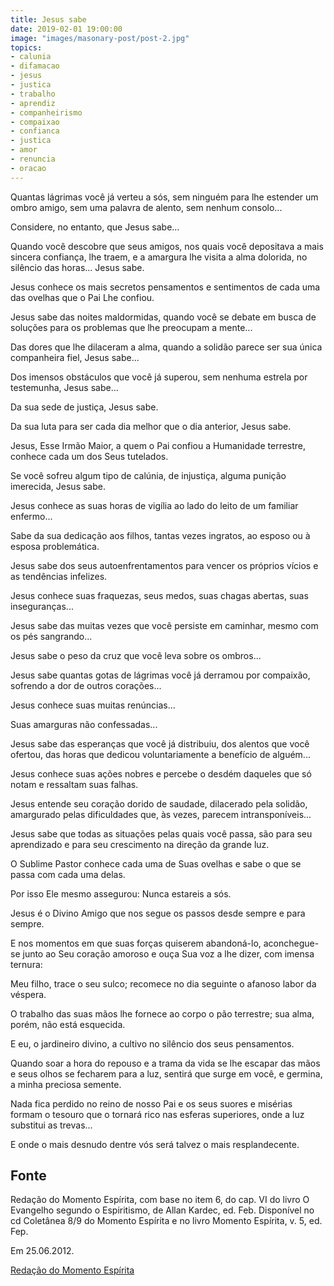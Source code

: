 ```yaml
---
title: Jesus sabe
date: 2019-02-01 19:00:00
image: "images/masonary-post/post-2.jpg"
topics: 
- calunia
- difamacao
- jesus
- justica
- trabalho
- aprendiz
- companheirismo
- compaixao
- confianca
- justica
- amor
- renuncia
- oracao
---
```


Quantas lágrimas você já verteu a sós, sem ninguém para lhe estender um ombro
amigo, sem uma palavra de alento, sem nenhum consolo...

Considere, no entanto, que Jesus sabe...

Quando você descobre que seus amigos, nos quais você depositava a mais sincera
confiança, lhe traem, e a amargura lhe visita a alma dolorida, no silêncio das
horas... Jesus sabe.

Jesus conhece os mais secretos pensamentos e sentimentos de cada uma das
ovelhas que o Pai Lhe confiou.

Jesus sabe das noites maldormidas, quando você se debate em busca de soluções
para os problemas que lhe preocupam a mente...

Das dores que lhe dilaceram a alma, quando a solidão parece ser sua única
companheira fiel, Jesus sabe...

Dos imensos obstáculos que você já superou, sem nenhuma estrela por testemunha,
Jesus sabe...

Da sua sede de justiça, Jesus sabe.

Da sua luta para ser cada dia melhor que o dia anterior, Jesus sabe.

Jesus, Esse Irmão Maior, a quem o Pai confiou a Humanidade terrestre, conhece
cada um dos Seus tutelados.

Se você sofreu algum tipo de calúnia, de injustiça, alguma punição imerecida,
Jesus sabe.

Jesus conhece as suas horas de vigília ao lado do leito de um familiar
enfermo...

Sabe da sua dedicação aos filhos, tantas vezes ingratos, ao esposo ou à esposa
problemática.

Jesus sabe dos seus autoenfrentamentos para vencer os próprios vícios e as
tendências infelizes.

Jesus conhece suas fraquezas, seus medos, suas chagas abertas, suas
inseguranças...

Jesus sabe das muitas vezes que você persiste em caminhar, mesmo com os pés
sangrando...

Jesus sabe o peso da cruz que você leva sobre os ombros...

Jesus sabe quantas gotas de lágrimas você já derramou por compaixão, sofrendo a
dor de outros corações...

Jesus conhece suas muitas renúncias...

Suas amarguras não confessadas...

Jesus sabe das esperanças que você já distribuiu, dos alentos que você ofertou,
das horas que dedicou voluntariamente a benefício de alguém...

Jesus conhece suas ações nobres e percebe o desdém daqueles que só notam e
ressaltam suas falhas.

Jesus entende seu coração dorido de saudade, dilacerado pela solidão,
amargurado pelas dificuldades que, às vezes, parecem intransponíveis...

Jesus sabe que todas as situações pelas quais você passa, são para seu
aprendizado e para seu crescimento na direção da grande luz.

O Sublime Pastor conhece cada uma de Suas ovelhas e sabe o que se passa com
cada uma delas.

Por isso Ele mesmo assegurou: Nunca estareis a sós.

Jesus é o Divino Amigo que nos segue os passos desde sempre e para sempre.

E nos momentos em que suas forças quiserem abandoná-lo, aconchegue-se junto ao
Seu coração amoroso e ouça Sua voz a lhe dizer, com imensa ternura:

Meu filho, trace o seu sulco; recomece no dia seguinte o afanoso labor da
véspera.

O trabalho das suas mãos lhe fornece ao corpo o pão terrestre; sua alma, porém,
não está esquecida.

E eu, o jardineiro divino, a cultivo no silêncio dos seus pensamentos.

Quando soar a hora do repouso e a trama da vida se lhe escapar das mãos e seus
olhos se fecharem para a luz, sentirá que surge em você, e germina, a minha
preciosa semente.

Nada fica perdido no reino de nosso Pai e os seus suores e misérias formam o
tesouro que o tornará rico nas esferas superiores, onde a luz substitui as
trevas...

E onde o mais desnudo dentre vós será talvez o mais resplandecente.

## Fonte
Redação do Momento Espírita, com base no item 6, do cap. VI do livro O
Evangelho segundo o Espiritismo, de Allan Kardec, ed. Feb.
Disponível no cd Coletânea 8/9 do Momento Espírita e no livro Momento
Espírita, v. 5, ed. Fep.

Em 25.06.2012.

[Redação do Momento Espírita](http://momento.com.br/pt/ler_texto.php?id=992)
